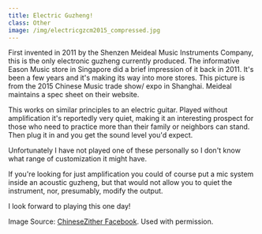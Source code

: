 ```yaml
---
title: Electric Guzheng!
class: Other
image: /img/electricgzcm2015_compressed.jpg
---
```

First invented in 2011 by the Shenzen Meideal Music Instruments Company, this is the only electronic guzheng currently produced. The informative Eason Music store in Singapore did a brief impression of it back in 2011. It's been a few years and it's making its way into more stores. This picture is from the 2015 Chinese Music trade show/ expo in Shanghai. Meideal maintains a spec sheet on their website.

This works on similar principles to an electric guitar. Played without amplification it's reportedly very quiet, making it an interesting prospect for those who need to practice more than their family or neighbors can stand. Then plug it in and you get the sound level you'd expect.

Unfortunately I have not played one of these personally so I don't know what range of customization it might have.

If you're looking for just amplification you could of course put a mic system inside an acoustic guzheng, but that would not allow you to quiet the instrument, nor, presumably, modify the output.

I look forward to playing this one day! 

Image Source: [ChineseZither Facebook](https://www.facebook.com/SoundofChina/photos/a.929510513782763.1073741842.162774347123054/929510950449386/?type=3&theater). Used with permission.
